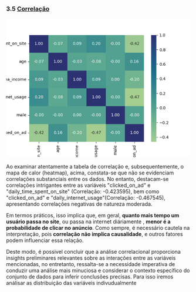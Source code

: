 ### 3.5 [Correlação](#35-correlacao)

![heatmap_correlacoes](../5_Imagens/heatmap_correlacoes.png)

Ao examinar atentamente a tabela de correlação e, subsequentemente, o mapa de calor (heatmap), acima, constata-se que não se evidenciam correlações substanciais entre os dados. No entanto, destacam-se correlações intrigantes entre as variáveis "clicked_on_ad" e "daily_time_spent_on_site" (Correlação: -0.423595), bem como "clicked_on_ad" e "daily_internet_usage"(Correlação: -0.467545), apresentando correlações negativas de natureza moderada.

Em termos práticos, isso implica que, em geral, **quanto mais tempo um usuário passa no site**, ou passa na internet diáriamente , **menor é a probabilidade de clicar no anúncio**. Como sempre, é necessário cautela na interpretação, pois **correlação não implica causalidade**, e outros fatores podem influenciar essa relação.

Deste modo, é possivel concluir que a análise correlacional proporciona insights preliminares relevantes sobre as interações entre as variáveis mencionadas, no entretanto, ressalta-se a necessidade imperativa de conduzir uma análise mais minuciosa e considerar o contexto específico do conjunto de dados para inferir conclusões precisas. Para isso iremos análisar as distribuição das variáveis indivudualmente